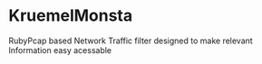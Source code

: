 KruemelMonsta
=============

RubyPcap based Network Traffic filter designed to make relevant Information easy acessable